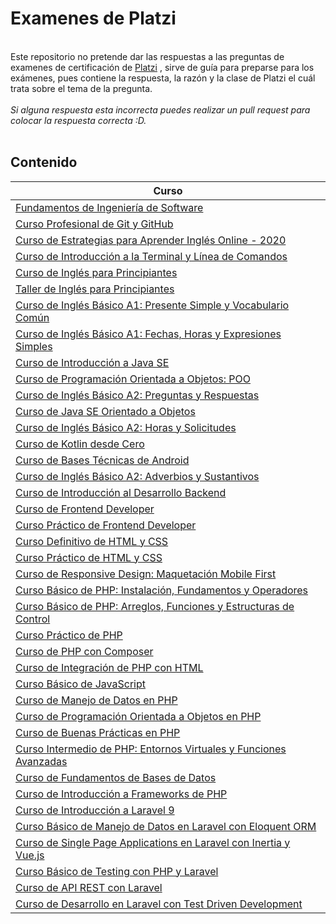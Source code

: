 # Examenes de Platzi

<br>Este repositorio no pretende dar las respuestas a las preguntas de examenes de certificación de [Platzi](https://platzi.com) , sirve de guía para preparse para los exámenes, pues contiene la respuesta, la razón y la clase de Platzi el cuál trata sobre el tema de la pregunta.
<br><br>
*Si alguna respuesta esta incorrecta puedes realizar un pull request para colocar la respuesta correcta :D.*
<br><br>
## Contenido

|Curso|
|-----------|
|[Fundamentos de Ingeniería de Software](FundamentosIS.md)| 
|[Curso Profesional de Git y GitHub](CursoGit.md)| 
|[Curso de Estrategias para Aprender Inglés Online - 2020](EstrategiaInglesOnline.md)|
|[Curso de Introducción a la Terminal y Línea de Comandos](IntroduccionTerminal.md)|
|[Curso de Inglés para Principiantes](EnglishBeginners.md)|
|[Taller de Inglés para Principiantes](TallerPrincipiantes.md)|	
|[Curso de Inglés Básico A1: Presente Simple y Vocabulario Común](englishA1_PresentSimple.md)|
|[Curso de Inglés Básico A1: Fechas, Horas y Expresiones Simples](englishA1_Dates.md)|
|[Curso de Introducción a Java SE](javaSE.md)|
|[Curso de Programación Orientada a Objetos: POO](Poo.md)|
|[Curso de Inglés Básico A2: Preguntas y Respuestas](EnglishA2_q&a.md)|
|[Curso de Java SE Orientado a Objetos](JavaSEPoo.md)|
|[Curso de Inglés Básico A2: Horas y Solicitudes](EnglishA2_hours&request.md)|
|[Curso de Kotlin desde Cero](Kotlin_desde0.md)|
|[Curso de Bases Técnicas de Android](BasesTecnicasAndroid.md)|
|[Curso de Inglés Básico A2: Adverbios y Sustantivos](englishA2_Adverbs&Nouns.md)|
|[Curso de Introducción al Desarrollo Backend](IntroduccionBackend.md)|
|[Curso de Frontend Developer](FrontendDev.md)|
|[Curso Práctico de Frontend Developer](practicoFrontendDeveloper.md)|
|[Curso Definitivo de HTML y CSS](cursoDefHTMLyCSS.md)|
|[Curso Práctico de HTML y CSS](cursoPracHTMLyCSS.md)|
|[Curso de Responsive Design: Maquetación Mobile First](cursoMobileFirst.md)|
|[Curso Básico de PHP: Instalación, Fundamentos y Operadores](cursoBasicoPHP.md)|
|[Curso Básico de PHP: Arreglos, Funciones y Estructuras de Control](cursoBasicoPHP2.md)|
|[Curso Práctico de PHP](cursoPracticoPHP.md)|
|[Curso de PHP con Composer](cursoPHPComposer.md)|
|[Curso de Integración de PHP con HTML](cursoIntregacionPHyHTML.md)|
|[Curso Básico de JavaScript](cursoBasicoJS.md)|
|[Curso de Manejo de Datos en PHP](cursoManejoDatosPHP.md)|
|[Curso de Programación Orientada a Objetos en PHP](cursoProgramacionPOO_PHP.md)|
|[Curso de Buenas Prácticas en PHP](cursoBuenasPracticasPHP.md)|
|[Curso Intermedio de PHP: Entornos Virtuales y Funciones Avanzadas](cursoIntermedioPHPEntVFunAvz.md)|
|[Curso de Fundamentos de Bases de Datos](cursoFundamentosBD.md)|
|[Curso de Introducción a Frameworks de PHP](cursoIntroduccionFrameworksPHP.md)|
|[Curso de Introducción a Laravel 9](cursoIntroduccionLaravel9.md)|
|[Curso Básico de Manejo de Datos en Laravel con Eloquent ORM](cursoBasicoManejoDatosEloquentORM.md)|
|[Curso de Single Page Applications en Laravel con Inertia y Vue.js](cursoSPALaravelInertiaVue.md)|
|[Curso Básico de Testing con PHP y Laravel](cursobasicotestingphplaravel.md)|
|[Curso de API REST con Laravel](cursoAPIRESTLaravel.md)|
|[Curso de Desarrollo en Laravel con Test Driven Development](cursodesarrollolaraveltdd.md)|

&nbsp;

